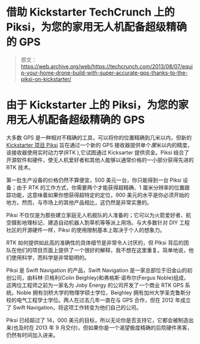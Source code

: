 # 借助 Kickstarter TechCrunch 上的 Piksi，为您的家用无人机配备超级精确的 GPS

> 原文：<https://web.archive.org/web/https://techcrunch.com/2013/08/07/equip-your-home-drone-build-with-super-accurate-gps-thanks-to-the-piksi-on-kickstarter/>

# 由于 Kickstarter 上的 Piksi，为您的家用无人机配备超级精确的 GPS

大多数 GPS 是一种相对不精确的工具，可以将你的位置精确到几米以内，但新的 [Kickstarter 项目 Piksi](https://web.archive.org/web/20230129101932/http://www.kickstarter.com/projects/swiftnav/piksi-the-rtk-gps-receiver) 旨在通过一个新的 GPS 接收器提供单个*厘*米以内的精度，该接收器使用实时动力学(RTK ),它试图通过 Kicksarter 提供资金。Piksi 结合了开源软件和硬件，使无人机爱好者和其他人能够以通常价格的一小部分获得先进的 RTK 技术。

第一批生产设备的价格仍然不算便宜，500 美元一台，你只能得到一台 Piksi 设备；由于 RTK 的工作方式，你需要两个才能获得超精确、1 厘米分辨率的位置跟踪功能，这意味着如果你想获得超特定的定位，900 美元的水平是你必须开始的地方。然而，与市场上的其他产品相比，这仍然是非常实惠的。

Piksi 不仅仅是为那些建立家庭无人机舰队的人准备的；它可以为火箭爱好者、航空摄影地理标记、建造自动机器人割草机等等派上用场。与大多数针对 DIY 工程社区的开源硬件一样，Piksi 的使用限制基本上取决于个人的想象力。

RTK 如何提供如此高的准确性的具体细节是非常令人讨厌的，但 PIksi 背后的团队在他们的项目页面上提供了一个很好的解释，我不想在这里重复。简单地说，他们使用科学，而科学是非常聪明的。

PIksi 是 Swift Navigation 的产品，Swift Navigation 是一家总部位于旧金山的初创公司，由科林·贝格利(Colin Beighley)和弗格斯·诺布尔(Fergus Noble)组成，这两位工程师之前为一家名为 Joby Energy 的公司开发了一个商业 RTK GPS 系统。Noble 拥有剑桥大学的物理学硕士学位，Beighley 拥有加州大学圣克鲁斯分校的电气工程学士学位。两人在过去几年一直在与 GPS 合作，但在 2012 年成立了 Swift Navigation，将这项工作转变为他们自己的公司。

Piksi 已经超过了 14，000 美元的目标，所以无论你是否支持它，它都会被制造出来(也及时在 2013 年 9 月交付)，但如果你是一个渴望极度精确的后院硬件黑客，仍然有时间加入进来。